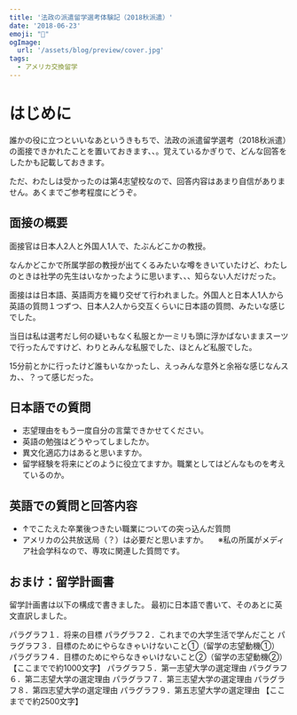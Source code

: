 ```yaml
---
title: '法政の派遣留学選考体験記（2018秋派遣）'
date: '2018-06-23'
emoji: "👥"
ogImage:
  url: '/assets/blog/preview/cover.jpg'
tags:
  - アメリカ交換留学
---
```


# はじめに

誰かの役に立つといいなあというきもちで、法政の派遣留学選考（2018秋派遣）の面接できかれたことを置いておきます、、。覚えているかぎりで、どんな回答をしたかも記載しておきます。

ただ、わたしは受かったのは第4志望校なので、回答内容はあまり自信がありません。あくまでご参考程度にどうぞ。

## 面接の概要

面接官は日本人2人と外国人1人で、たぶんどこかの教授。

なんかどこかで所属学部の教授が出てくるみたいな噂をきいていたけど、わたしのときは社学の先生はいなかったように思います、、、知らない人だけだった。

面接はは日本語、英語両方を織り交ぜて行われました。外国人と日本人1人から英語の質問１つずつ、日本人2人から交互くらいに日本語の質問、みたいな感じでした。

当日は私は選考だし何の疑いもなく私服とか一ミリも頭に浮かばないままスーツで行ったんですけど、わりとみんな私服でした、ほとんど私服でした。

15分前とかに行ったけど誰もいなかったし、えっみんな意外と余裕な感じなんスカ、、？って感じだった。

## 日本語での質問

- 志望理由をもう一度自分の言葉できかせてください。
- 英語の勉強はどうやってしましたか。
- 異文化適応力はあると思いますか。
- 留学経験を将来にどのように役立てますか。職業としてはどんなものを考えているのか。

## 英語での質問と回答内容

- ↑でこたえた卒業後つきたい職業についての突っ込んだ質問
- アメリカの公共放送局（？）は必要だと思いますか。
　※私の所属がメディア社会学科なので、専攻に関連した質問です。

## おまけ：留学計画書

留学計画書は以下の構成で書きました。
最初に日本語で書いて、そのあとに英文直訳しました。

パラグラフ１．将来の目標
パラグラフ２．これまでの大学生活で学んだこと
パラグラフ３．目標のためにやらなきゃいけないこと①（留学の志望動機①）
パラグラフ４．目標のためにやらなきゃいけないこと②（留学の志望動機②）
【ここまでで約1000文字】
パラグラフ５．第一志望大学の選定理由
パラグラフ６．第二志望大学の選定理由
パラグラフ７．第三志望大学の選定理由
パラグラフ８．第四志望大学の選定理由
パラグラフ９．第五志望大学の選定理由
【ここまでで約2500文字】